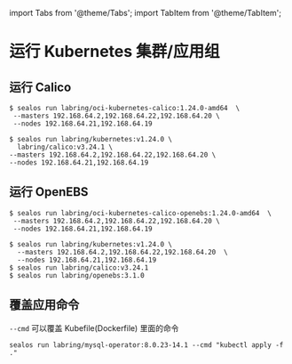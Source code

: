import Tabs from '@theme/Tabs';
import TabItem from '@theme/TabItem';

# 运行 Kubernetes 集群/应用组

## 运行 Calico

<Tabs groupId="imageNum">
  <TabItem value="single" label="单个镜像" default>

```shell
$ sealos run labring/oci-kubernetes-calico:1.24.0-amd64  \
 --masters 192.168.64.2,192.168.64.22,192.168.64.20 \
 --nodes 192.168.64.21,192.168.64.19
```

  </TabItem>
  <TabItem value="multiple" label="多个镜像">

```shell
$ sealos run labring/kubernetes:v1.24.0 \
  labring/calico:v3.24.1 \
--masters 192.168.64.2,192.168.64.22,192.168.64.20 \
--nodes 192.168.64.21,192.168.64.19
```

  </TabItem>
</Tabs>

## 运行 OpenEBS

<Tabs groupId="imageNum">
  <TabItem value="single" label="单个镜像" default>

```shell
$ sealos run labring/oci-kubernetes-calico-openebs:1.24.0-amd64  \
 --masters 192.168.64.2,192.168.64.22,192.168.64.20 \
 --nodes 192.168.64.21,192.168.64.19
```

  </TabItem>
  <TabItem value="multiple" label="多个镜像">

```shell
$ sealos run labring/kubernetes:v1.24.0 \
  --masters 192.168.64.2,192.168.64.22,192.168.64.20  \
  --nodes 192.168.64.21,192.168.64.19
$ sealos run labring/calico:v3.24.1
$ sealos run labring/openebs:3.1.0
```

  </TabItem>
</Tabs>

## 覆盖应用命令

`--cmd` 可以覆盖 Kubefile(Dockerfile) 里面的命令

```shell script
sealos run labring/mysql-operator:8.0.23-14.1 --cmd "kubectl apply -f ."
```
